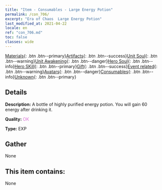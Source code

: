 ```yaml
---
title: "Item - Consumables - Large Energy Potion"
permalink: /con_706/
excerpt: "Era of Chaos  Large Energy Potion"
last_modified_at: 2021-04-22
locale: en
ref: "con_706.md"
toc: false
classes: wide
---
```

 [Materials](/Items/){: .btn .btn--primary}[Artifacts](/Items/Artifacts/){: .btn .btn--success}[Unit Soul](/Items/UnitSoul/){: .btn .btn--warning}[Unit Awakening](/Items/UnitAwakening/){: .btn .btn--danger}[Hero Soul](/Items/HeroSoul/){: .btn .btn--info}[Hero SKill](/Items/HeroSkill/){: .btn .btn--primary}[Gift](/Items/Gift/){: .btn .btn--success}[Event related](/Items/Events/){: .btn .btn--warning}[Avatars](/Items/Avatars/){: .btn .btn--danger}[Consumables](/Items/Consumables/){: .btn .btn--info}[Unknown](/Items/Unknown/){: .btn .btn--primary}

## Details
 **Description:** A bottle of highly purified energy potion. You will gain 60 energy after drinking it.

 **Quality:** <span style="color: #DA70D6">OK</span>

 **Type:** EXP

## Gather

  None

## This item contains:

  None

